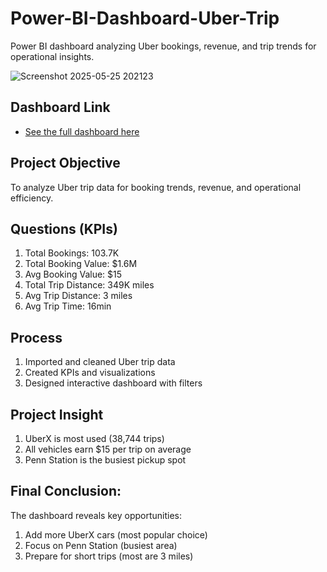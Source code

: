 # Power-BI-Dashboard-Uber-Trip
Power BI dashboard analyzing Uber bookings, revenue, and trip trends for operational insights.

![Screenshot 2025-05-25 202123](https://github.com/user-attachments/assets/702277cd-ee56-4658-8a8b-b3c13ecbb411)


## Dashboard Link
- <a href="https://app.powerbi.com/view?r=eyJrIjoiYmRiMzdmYTMtMGFmMC00ZDI4LTlmZTUtOTVlNjM4NjU4ZjMzIiwidCI6IjE4OWRjNjFjLTc2OWItNDA0OC04YjBmLTZkZTA3NGJiYTI2YyIsImMiOjh9">See the full dashboard here</a>

## Project Objective
To analyze Uber trip data for booking trends, revenue, and operational efficiency.

## Questions (KPIs)

1. Total Bookings: 103.7K
2. Total Booking Value: $1.6M
3. Avg Booking Value: $15
4. Total Trip Distance: 349K miles
5. Avg Trip Distance: 3 miles
6. Avg Trip Time: 16min


## Process

1. Imported and cleaned Uber trip data
2. Created KPIs and visualizations
3. Designed interactive dashboard with filters


## Project Insight

1. UberX is most used (38,744 trips)
2. All vehicles earn $15 per trip on average
3. Penn Station is the busiest pickup spot

## Final Conclusion:

The dashboard reveals  key opportunities:
1. Add more UberX cars (most popular choice)
2. Focus on Penn Station (busiest area)
3. Prepare for short trips (most are 3 miles)
